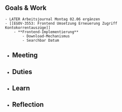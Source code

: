 ## Goals & Work
	- LATER Arbeitsjournal Montag 02.06 ergänzen
	- [[EGOV-3553: Frontend Umsetzung Erneuerung Zugriff Kontokorrentauszüge]]
		- **Frontend-Implementierung**
			- Download-Mechanismus
			- Searchbar Datum
- ## Meeting
- ## Duties
- ## Learn
- ## Reflection